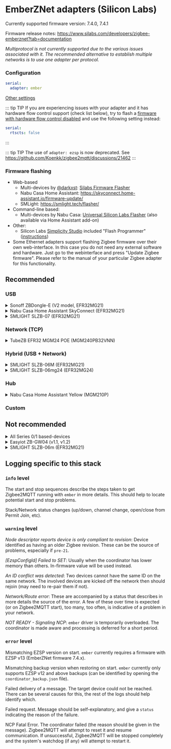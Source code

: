 # EmberZNet adapters (Silicon Labs)

Currently supported firmware version: 7.4.0, 7.4.1

Firmware release notes: https://www.silabs.com/developers/zigbee-emberznet?tab=documentation

<em>Multiprotocol is not currently supported due to the various issues associated with it. The recommended alternative to establish multiple networks is to use one adapter per protocol.</em>

### Configuration

```yaml
serial:
  adapter: ember
```

[Other settings](../configuration/adapter-settings.md)

::: tip TIP
If you are experiencing issues with your adapter and it has hardware flow control support (check list below), try to flash a [firmware with hardware flow control disabled](https://github.com/darkxst/silabs-firmware-builder/tree/ember-nohw/firmware_builds/) and use the following setting instead:

```yaml
serial:
  rtscts: false
```
:::

::: tip TIP
The use of `adapter: ezsp` is now deprecated. See https://github.com/Koenkk/zigbee2mqtt/discussions/21462
:::

### Firmware flashing

- Web-based
  - Multi-devices by [@darkxst](https://github.com/darkxst/): [Silabs Firmware Flasher](https://darkxst.github.io/silabs-firmware-builder/)
  - Nabu Casa Home Assistant: https://skyconnect.home-assistant.io/firmware-update/
  - SMLight: https://smlight.tech/flasher/
- Command-line based:
  - Multi-devices by Nabu Casa: [Universal Silicon Labs Flasher](https://github.com/NabuCasa/universal-silabs-flasher) (also available via Home Assistant add-on)
- Other:
  - Silicon Labs [Simplicity Studio](https://www.silabs.com/developers/simplicity-studio) included "Flash Programmer" ([instructions](https://docs.silabs.com/simplicity-studio-5-users-guide/latest/))
- Some Ethernet adapters support flashing Zigbee firmware over their own web-interface. In this case you do not need any external software and hardware. Just go to the webinterface and press "Update Zigbee firmware". Please refer to the manual of your particular Zigbee adapter for this functionality.

## Recommended

### USB

<details>
<summary>Sonoff ZBDongle-E (V2 model, EFR32MG21)</summary>

With external antenna.

**This section is about the "ZBDongle-E", for "ZBDongle-P" see [zStack](./zstack.md).**

* [Product Page](https://sonoff.tech/product/gateway-and-sensors/sonoff-zigbee-3-0-usb-dongle-plus-e/)
* [Coordinator firmware](https://sonoff.tech/product-review/how-to-use-sonoff-dongle-plus-on-home-assistant-how-to-flash-firmware/)
* [Flashing](https://sonoff.tech/wp-content/uploads/2022/08/SONOFF-Zigbee-3.0-USB-dongle-plus-firmware-flashing-.pdf)
* [Buy](https://itead.cc/product/zigbee-3-0-usb-dongle/)

<img src="../../images/dongle-e.jpg" width="200" />
</details>

<details>
<summary>Nabu Casa Home Assistant SkyConnect (EFR32MG21)</summary>

With integrated antenna and hardware flow control support.

```yaml
serial:
  rtscts: true
```

* [Product page](https://www.home-assistant.io/skyconnect)
* [Coordinator firmware](https://github.com/NabuCasa/silabs-firmware)
* [Flashing](https://skyconnect.home-assistant.io/)
* [Buy](https://www.home-assistant.io/skyconnect)

<img src="../../images/skyconnect_isometric.jpg" width="200" />
</details>

<details>
<summary>SMLIGHT SLZB-07 (EFR32MG21)</summary>

With external antenna and hardware flow control support.

```yaml
serial:
  rtscts: true
```

* [Product page](https://smlight.tech/product/slzb-07/)
* Buy: [Official Store - Worldwide](https://smartlight.me/smart-home-devices/zigbee-devices/slzb-07-zigbee-usb-adapter-en), [Aliexpress - Worldwide](https://www.aliexpress.com/item/1005006273914143.html).  
Local fast delivery: [Australia](https://shop.dialedin.com.au/products/smlight-slzb-07-usb-zigbee-adapter), [Austria, Belgium, Germany, Netherlands](https://www.hobbyelectronica.nl/product/slzb-07-zigbee-coordinator-usb/), [France](https://www.domadoo.fr/fr/interface-domotique/7044-smlight-dongle-usb-zigbee-efr32mg21-cp2102n-soc-antenne-3db-zigbee2mqtt-et-zha.html), [Poland](https://pcblab.io/szukaj?controller=search&s=slzb), [US Amazon](https://www.amazon.com/LOAMLIN-SMLIGHT-SLZB-07-Zigbee-Coordinator/dp/B0CNVBCCR3)

<img src="../../images/smlight-slzb-07.jpg" width="200" />

</details>

### Network (TCP)


<details>
<summary>TubeZB EFR32 MGM24 POE (MGM240PB32VNN)</summary>

With external antenna.

* [Product page](https://tubeszb.com/product/efr32-mgm24-poe-coordinator/)
* [Buy](https://tubeszb.com/product/efr32-mgm24-poe-coordinator/)

<img src="../../images/tubezb-mgm24-poe.jpg" width="200" />

</details>


### Hybrid (USB + Network)

<details>
<summary>SMLIGHT SLZB-06M (EFR32MG21)</summary>

With external antenna.

**For optimal performance, ensure your firmware is at least version 20240510 (requires Core firmware version 2.2.0 or higher).
Not suitable for WiFi or other high latency connections.**

* [Recommended firmware](https://github.com/darkxst/silabs-firmware-builder/raw/main/firmware_builds/slzb-06m/ncp-uart-hw-v7.4.1.0-slzb-06m-115200.gbl), baud rate settings is 115200.  
* [Product page](https://smlight.tech/product/slzb-06m/)
* Buy: [Official Store - Worldwide](https://smartlight.me/smart-home-devices/zigbee-devices/slzb-06m-zigbee-adapter), [Aliexpress - Worldwide](https://www.aliexpress.com/item/1005004942648430.html), [Tindie - Worldwide](https://www.tindie.com/products/smartlightme/smlight-slzb-06-zigbee-ethernet-poe-usb-wifi-adapt/).  
Local fast delivery: [AU](https://shop.dialedin.com.au/products/smlight-slzb-06m-efr32mg21-lan-zigbee-adapter), [AT](https://www.hobbyelectronica.nl/product/slzb-06m-zigbee-ethernet-poe-usb-adapter/), [BE](https://www.hobbyelectronica.nl/product/slzb-06m-zigbee-ethernet-poe-usb-adapter/), [CH](https://shop.swiss-domotique.ch/en/gateways-antennas/2390-smlight-slzb-06m-adaptateur-zigbee-ethernet-poe-usb-wifi.html), [EE](https://improveit.lt/produktas/smlight-slzb-06m-zigbee-ethernet-poe-usb-lan-wifi-adapteris-zha-integracijai/), [FR](https://www.domadoo.fr/fr/box-domotique/7043-smlight-adaptateur-usb-ethernet-poe-zigbee-30-efr32mg21-zigbee2mqtt-et-zha.html), [DE](https://www.hobbyelectronica.nl/product/slzb-06m-zigbee-ethernet-poe-usb-adapter/), [LT](https://improveit.lt/produktas/smlight-slzb-06m-zigbee-ethernet-poe-usb-lan-wifi-adapteris-zha-integracijai/), [LV](https://improveit.lt/produktas/smlight-slzb-06m-zigbee-ethernet-poe-usb-lan-wifi-adapteris-zha-integracijai/), [PL](https://pcblab.io/slzb-06m-adapter-zigbee-efr32mg21-ethernet-poe-usb-lan-wifi.html), [TH](https://shopee.co.th/Zigbee-SLZB-06-LAN-POE-USB-WIFI-Hybrid-Coordinator-CC2652P-SMARTLIGHT-SLZB-06-HASS-Zigbee2mqtt-ZHA-CC2652-CC2531-i.25068823.21062349644), [US official](https://cloudfree.shop/product/smlight-zigbee-ethernet-adapter/), [US Amazon](https://www.amazon.com/SMLIGHT-SLZB-06-Ethernet-Zigbee2MQTT-Assistant/dp/B0BL6DQSB3).  

<img src="https://smlight.tech/external-content/images/zigbee2mqtt-io/slzb-06m-main-title.jpg" width="200" />

</details>

<details>
<summary>SMLIGHT SLZB-06mg24 (EFR32MG24)</summary>

With external antenna.

* [Product page](https://smlight.tech/product/slzb-06mg24/)
* [Buy] UPCOMING

<img src="../../images/smlight-slzb-06mg24.jpg" width="200" />

</details>


### Hub

<details>
<summary>Nabu Casa Home Assistant Yellow (MGM210P)</summary>

With integrated antenna and hardware flow control support.

```yaml
serial:
  rtscts: true
```

* [Product page](https://www.home-assistant.io/yellow)
* [Coordinator firmware](https://github.com/NabuCasa/silabs-firmware)
* [Flashing](https://skyconnect.home-assistant.io/)
* [Buy](https://www.home-assistant.io/yellow)

<img src="../../images/yellow.jpg" width="200" />
</details>

### Custom


## Not recommended

<details>
<summary>All Series 0/1 based-devices</summary>

Older hardware.

See [Silicon Labs announcement](https://www.silabs.com/documents/public/release-notes/emberznet-release-notes-7.4.3.0.pdf).

</details>

<details>
<summary>Easyiot ZB-GW04 (v1.1, v1.2)</summary>

Low-resources hardware.

</details>

<details>
<summary>SMLIGHT SLZB-06m (EFR32MG21)</summary>

Has had firmware issues (some still pending).
Recommended to look for the more recent SMLIGHT SLZB-06mg24.

</details>

## Logging specific to this stack

### `info` level

The start and stop sequences describe the steps taken to get Zigbee2MQTT running with `ember` in more details. This should help to locate potential start and stop problems.

Stack/Network status changes (up/down, channel change, open/close from Permit Join, etc).

### `warning` level

<em>Node descriptor reports device is only compliant to revision</em>: Device identified as having an older Zigbee revision. These can be the source of problems, especially if `pre-21`.

<em>[EzspConfigId] Failed to SET</em>: Usually when the coordinator has lower memory than others. In-firmware value will be used instead.

<em>An ID conflict was detected</em>: Two devices cannot have the same ID on the same network. The involved devices are kicked off the network then should rejoin (may need to re-pair them if not).

<em>Network/Route error</em>: These are accompanied by a status that describes in more details the source of the error. A few of these over time is expected (or on Zigbee2MQTT start), too many, too often, is indicative of a problem in your network.

<em>NOT READY - Signaling NCP</em>: `ember` driver is temporarily overloaded. The coordinator is made aware and processing is deferred for a short period.

### `error` level

Mismatching EZSP version on start. `ember` currently requires a firmware with EZSP v13 (EmberZNet firmware 7.4.x).

Mismatching backup version when restoring on start. `ember` currently only supports EZSP v12 and above backups (can be identified by opening the `coordinator_backup.json` file).

Failed delivery of a message. The target device could not be reached. There can be several causes for this, the rest of the logs should help identify which.

Failed request. Message should be self-explanatory, and give a `status` indicating the reason of the failure.

NCP Fatal Error. The coordinator failed (the reason should be given in the message). Zigbee2MQTT will attempt to reset it and resume communication. If unsuccessful, Zigbee2MQTT will be stopped completely and the system's watchdog (if any) will attempt to restart it.
